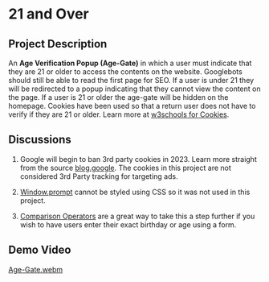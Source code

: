 # 21 and Over

## Project Description

An **Age Verification Popup (Age-Gate)** in which a user must indicate that they are 21 or older to access the contents on the website. Googlebots should still be able to read the first page for SEO. If a user is under 21 they will be redirected to a popup indicating that they cannot view the content on the page. If a user is 21 or older the age-gate will be hidden on the homepage. Cookies have been used so that a return user does not have to verify if they are 21 or older. Learn more at [w3schools for Cookies](https://www.w3schools.com/js/js_cookies.asp).

## Discussions
1. Google will begin to ban 3rd party cookies in 2023. Learn more straight from the source [blog.google](https://blog.google/products/chrome/updated-timeline-privacy-sandbox-milestones/). The cookies in this project are not considered 3rd Party tracking for targeting ads.

2. [Window.prompt](https://www.w3schools.com/jsref/met_win_prompt.asp) cannot be styled using CSS so it was not used in this project.

3. [Comparison Operators](https://www.w3schools.com/js/js_comparisons.asp) are a great way to take this a step further if you wish to have users enter their exact birthday or age using a form.

## Demo Video
[Age-Gate.webm](https://user-images.githubusercontent.com/99221047/203401593-7fe0cbc7-60d5-430d-ab0c-54151e119c40.webm)
